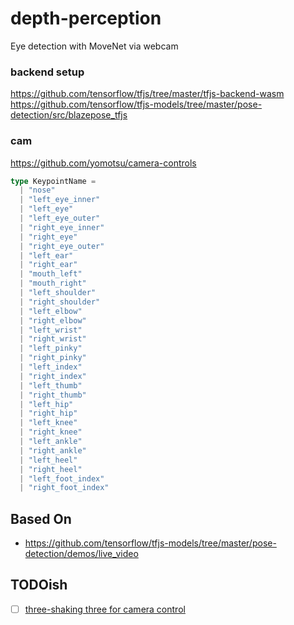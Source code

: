 # depth-perception
Eye detection with MoveNet via webcam

### backend setup

https://github.com/tensorflow/tfjs/tree/master/tfjs-backend-wasm
https://github.com/tensorflow/tfjs-models/tree/master/pose-detection/src/blazepose_tfjs

### cam

https://github.com/yomotsu/camera-controls

```ts
type KeypointName =
  | "nose"
  | "left_eye_inner"
  | "left_eye"
  | "left_eye_outer"
  | "right_eye_inner"
  | "right_eye"
  | "right_eye_outer"
  | "left_ear"
  | "right_ear"
  | "mouth_left"
  | "mouth_right"
  | "left_shoulder"
  | "right_shoulder"
  | "left_elbow"
  | "right_elbow"
  | "left_wrist"
  | "right_wrist"
  | "left_pinky"
  | "right_pinky"
  | "left_index"
  | "right_index"
  | "left_thumb"
  | "right_thumb"
  | "left_hip"
  | "right_hip"
  | "left_knee"
  | "right_knee"
  | "left_ankle"
  | "right_ankle"
  | "left_heel"
  | "right_heel"
  | "left_foot_index"
  | "right_foot_index"
```

## Based On

- https://github.com/tensorflow/tfjs-models/tree/master/pose-detection/demos/live_video

## TODOish

- [ ] [three-shaking three for camera control](https://github.com/yomotsu/camera-controls#important)
